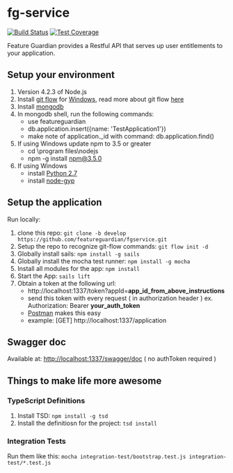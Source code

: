 # fg-service

[![Build Status](https://travis-ci.org/featureguardian/fg-service.svg?branch=develop)](https://travis-ci.org/featureguardian/fg-service)
[![Test Coverage](https://img.shields.io/codecov/c/github/featureguardian/fg-service.svg)](https://codecov.io/github/featureguardian/fg-service)

Feature Guardian provides a Restful API that serves up user entitlements to your application.

## Setup your environment
1. Version 4.2.3 of Node.js
1. Install [git flow](https://github.com/nvie/gitflow/wiki/Installation) for [Windows](https://github.com/nvie/gitflow/wiki/Windows#git-for-windows-previously-msysgit), read more about git flow [here](https://github.com/nvie/gitflow)
1. Install [mongodb](https://docs.mongodb.org/v3.0/installation/)
1. In mongodb shell, run the following commands:
	* use featureguardian
	* db.application.insert({name: 'TestApplication1'})
	* make note of application._id with command: db.application.find()
1. If using Windows update npm to 3.5 or greater
    * cd \program files\nodejs
    * ​npm -g install npm@3.5.0
1. If using Windows
    * install [Python 2.7](https://www.python.org/downloads/)
    * install [node-gyp](https://github.com/nodejs/node-gyp#installation)

## Setup the application

Run locally:

1. clone this repo: `git clone -b develop https://github.com/featureguardian/fgservice.git`
2. Setup the repo to recognize git-flow commands: `git flow init -d`
1. Globally install sails: `npm install -g sails`
1. Globally install the mocha test runner: `npm install -g mocha`
1. Install all modules for the app: `npm install`
1. Start the App: `sails lift`
1. Obtain a token at the following url:
	* http://localhost:1337/token?appId=**app_id_from_above_instructions**
	* send this token with every request ( in authorization header ) ex. Authorization: Bearer **your_auth_token**
	 * [Postman](https://www.getpostman.com/) makes this easy
	 * example: [GET] http://localhost:1337/application


## Swagger doc

Available at: [http://localhost:1337/swagger/doc](http://localhost:1337/swagger/doc)  ( no authToken required )

## Things to make life more awesome

### TypeScript Definitions
1. Install TSD: `npm install -g tsd`
1. Install the definitiosn for the project: `tsd install`

### Integration Tests
Run them like this: `mocha integration-test/bootstrap.test.js integration-test/*.test.js`
